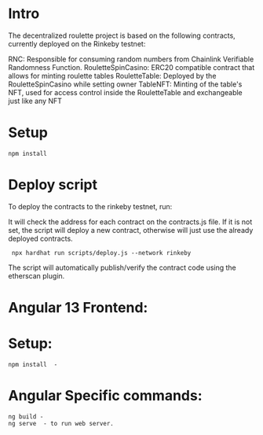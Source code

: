 # Intro

The decentralized roulette project is based on the following contracts, currently deployed on the Rinkeby testnet:

RNC: Responsible for consuming random numbers from Chainlink Verifiable Randomness Function.
RouletteSpinCasino: ERC20 compatible contract that allows for minting roulette tables
RouletteTable: Deployed by the RouletteSpinCasino while setting owner
TableNFT: Minting of the table's NFT, used for access control inside the RouletteTable and exchangeable just like any NFT

# Setup

```npm install```


# Deploy script

To deploy the contracts to the rinkeby testnet, run:

It will check the address for each contract on the contracts.js file. If it is not set, the script will deploy a new contract, otherwise will just use the already deployed contracts.

``` npx hardhat run scripts/deploy.js --network rinkeby```

The script will automatically publish/verify the contract code using the etherscan plugin.


# Angular 13 Frontend:

  # Setup:
    npm install  - 
    
   # Angular Specific commands:
    ng build - 
    ng serve  - to run web server. 
